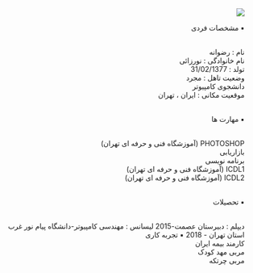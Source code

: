 <div dir="rtl">
<img src="https://camo.githubusercontent.com/5b655bb487f7f4dda535c48939ff3ec2affcdbd456194763dd91487e254b4f98/687474703a2f2f7331352e7069636f66696c652e636f6d2f66696c652f383430393832353231382f4d59584a5f32303230313030333030303233323239325f736176652e6a7067">
<br>

▪️ مشخصات فردی

<br>
نام : رضوانه 
<br>
نام خانوادگی : نورزائی
<br>
تولد : 31/02/1377
<br>
وضعیت تاهل : مجرد 
<br>
دانشجوی کامپیوتر 
<br>
موقعیت مکانی : ایران ، تهران 
<br>
<br>

▪️ مهارت ها

<br>
PHOTOSHOP (آموزشگاه فنی و حرفه ای تهران)
<br>
بازاریابی
<br>
برنامه نویسی
<br>
ICDL1 (آموزشگاه فنی و حرفه ای تهران)
<br>
ICDL2 (آموزشگاه فنی و حرفه ای تهران)
<br>
<br>

▪️ تحصیلات

<br>
دیپلم : دبیرستان عصمت-2015
لیسانس : مهندسی کامپیوتر-دانشگاه پیام نور غرب استان تهران - 2018
▪️ تجربه کاری 

<br>
کارمند بیمه ایران 
<br>
مربی مهد کودک 
<br>
مربی چرتکه 


